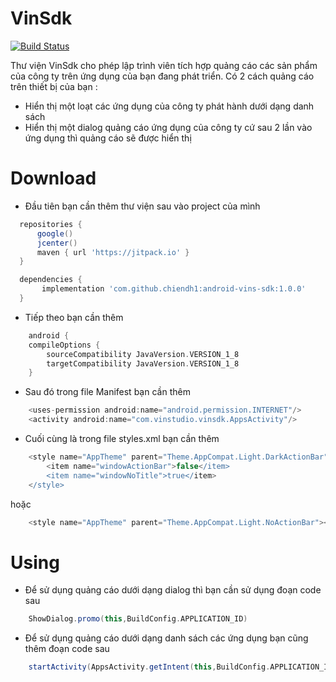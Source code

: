 # VinSdk
 [![Build Status](https://travis-ci.org/joemccann/dillinger.svg?branch=master)](https://travis-ci.org/joemccann/dillinger)

Thư viện VinSdk cho phép lập trình viên tích hợp quảng cáo các sản phẩm của công ty trên ứng dụng của bạn đang phát triển. Có 2 cách quảng cáo trên thiết bị của bạn :

  - Hiển thị một loạt các ứng dụng của công ty phát hành dưới dạng danh sách
  - Hiển thị một dialog quảng cáo ứng dụng của công ty cứ sau 2 lần vào ứng dụng thì quảng cáo sẽ được hiển thị

# Download

  - Đầu tiên bạn cần thêm thư viện sau vào project của mình 
  ```gradle
    repositories {
        google()
        jcenter()
        maven { url 'https://jitpack.io' }  
    }

    dependencies {
         implementation 'com.github.chiendh1:android-vins-sdk:1.0.0'
    }
```
  - Tiếp theo bạn cần thêm 
```gradle
    android {
    compileOptions {
        sourceCompatibility JavaVersion.VERSION_1_8
        targetCompatibility JavaVersion.VERSION_1_8
    }
``` 
   - Sau đó trong file Manifest bạn cần thêm
```gradle
    <uses-permission android:name="android.permission.INTERNET"/>
    <activity android:name="com.vinstudio.vinsdk.AppsActivity"/>
``` 
   - Cuối cùng là trong file styles.xml bạn cần thêm 
```gradle
    <style name="AppTheme" parent="Theme.AppCompat.Light.DarkActionBar">
        <item name="windowActionBar">false</item>
        <item name="windowNoTitle">true</item>
    </style>
```   
hoặc
```gradle
    <style name="AppTheme" parent="Theme.AppCompat.Light.NoActionBar"></style>
```   
# Using
- Để sử dụng quảng cáo dưới dạng dialog thì bạn cần sử dụng đoạn code sau
```gradle
    ShowDialog.promo(this,BuildConfig.APPLICATION_ID)
``` 
- Để sử dụng quảng cáo dưới dạng danh sách các ứng dụng bạn cũng thêm đoạn code sau
```gradle
    startActivity(AppsActivity.getIntent(this,BuildConfig.APPLICATION_ID))
``` 

